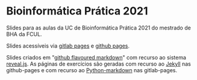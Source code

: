 # Bioinformática Prática 2021

Slides para as aulas da UC de Bioinformática Prática 2021 do mestrado de BHA da FCUL.

Slides acessíveis via [gitlab pages](https://stuntspt.gitlab.io/bp2021) e [github pages](https://stuntspt.github.io/BP2021).

Slides criados em "[github flavoured markdown](https://guides.github.com/features/mastering-markdown/)" com recurso ao sistema [reveal.js](http://lab.hakim.se/reveal-js/). As páginas de exercícios são geradas com recurso ao [Jekyll](https://jekyllrb.com/) nas github-pages e com recurso ao [Python-markdown](https://python-markdown.github.io/) nas gitlab-pages.
